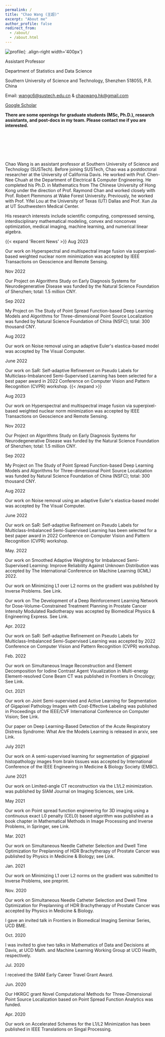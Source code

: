 ```yaml
---
permalink: /
title: "Chao Wang (王超)"
excerpt: "About me"
author_profile: false
redirect_from: 
  - /about/
  - /about.html
---
```


![profile](/images/profile.png){: .align-right width='400px'}


Assistant Professor

Department of Statistics and Data Science

Southern University of Science and Technology, Shenzhen 518055, P.R. China

Email: wangc6@sustech.edu.cn & chaowang.hk@gmail.com

[Google Scholar](https://scholar.google.com/citations?user=PBchRWYAAAAJ&hl=en)

**There are some openings for graduate students (MSc, Ph.D.), research assistants, and post-docs in my team. Please contact me if you are interested.**

&nbsp;

&nbsp;

&nbsp;

Chao Wang is an assistant professor at Southern University of Science and Technology (SUSTech). Before joining SUSTech, Chao was a postdoctoral researcher at the University of California Davis.  He worked with Prof. Chen-Nee Chuah at the Department of Electrical & Computer Engineering. He completed his Ph.D. in Mathematics from The Chinese University of Hong Kong under the direction of Prof. Raymond Chan and worked closely with Prof. Robert Plemmons at Wake Forest University. Previously, he worked with Prof. Yifei Lou at the University of Texas (UT) Dallas and Prof. Xun Jia at UT Southwestern Medical Center.

His research interests include scientific computing, compressed sensing, interdisciplinary mathematical modeling, convex and nonconvex optimization, medical imaging, machine learning, and numerical linear algebra.

{{< expand 'Recent News' >}}
Aug 2023

Our work  on Hyperspectral and multispectral image fusion via superpixel-based weighted nuclear norm minimization was accepted by IEEE Transactions on Geoscience and Remote Sensing. 

Nov 2022

Our Project on Algorithms Study on Early Diagnosis Systems for  Neurodegenerative Disease was funded by the Natural Science Foundation of Shenzhen; total: 1.5 million CNY.

Sep 2022

My Project on The Study of Point Spread Function-based Deep Learning Models and Algorithms for Three-dimensional Point Source Localization was funded by Natural Science Foundation of China (NSFC); total: 300 thousand CNY.

Aug 2022

Our work on Noise removal using an adaptive Euler's elastica-based model was accepted by The Visual Computer.

June 2022

Our work on SaR: Self-adaptive Refinement on Pseudo Labels for Multiclass-Imbalanced Semi-Supervised Learning has been selected for a best paper award in 2022 Conference on Computer Vision and Pattern Recognition (CVPR) workshop. 
{{< /expand >}}

Aug 2023

Our work  on Hyperspectral and multispectral image fusion via superpixel-based weighted nuclear norm minimization was accepted by IEEE Transactions on Geoscience and Remote Sensing. 

Nov 2022

Our Project on Algorithms Study on Early Diagnosis Systems for  Neurodegenerative Disease was funded by the Natural Science Foundation of Shenzhen; total: 1.5 million CNY.

Sep 2022

My Project on The Study of Point Spread Function-based Deep Learning Models and Algorithms for Three-dimensional Point Source Localization was funded by Natural Science Foundation of China (NSFC); total: 300 thousand CNY.

Aug 2022

Our work on Noise removal using an adaptive Euler's elastica-based model was accepted by The Visual Computer.

June 2022

Our work on SaR: Self-adaptive Refinement on Pseudo Labels for Multiclass-Imbalanced Semi-Supervised Learning has been selected for a best paper award in 2022 Conference on Computer Vision and Pattern Recognition (CVPR) workshop. 

May. 2022

Our work on Smoothed Adaptive Weighting for Imbalanced Semi-Supervised Learning: Improve Reliability Against Unknown Distribution was accepted by The International Conference on Machine Learning (ICML) 2022.  

Our work on Minimizing L1 over L2 norms on the gradient was published by Inverse Problems. See Link.

Our work on The Development of a Deep Reinforcement Learning Network for Dose-Volume-Constrained Treatment Planning in Prostate Cancer Intensity Modulated Radiotherapy was accepted by Biomedical Physics & Engineering Express. See Link. 

Apr. 2022

Our work on SaR: Self-adaptive Refinement on Pseudo Labels for Multiclass-Imbalanced Semi-Supervised Learning was accepted by 2022 Conference on Computer Vision and Pattern Recognition (CVPR) workshop. 

Feb. 2022

Our work on Simultaneous Image Reconstruction and Element Decomposition for Iodine Contrast Agent Visualization in Multi-energy Element-resolved Cone Beam CT was published in  Frontiers in Oncology; See Link.

Oct. 2021

Our work on Joint Semi-supervised and Active Learning for Segmentation of Gigapixel Pathology Images with Cost-Effective Labeling was published in Proceedings of the IEEE/CVF International Conference on Computer Vision;  See Link. 

Our paper on Deep Learning-Based Detection of the Acute Respiratory Distress Syndrome: What Are the Models Learning is released in arxiv, see Link.

July 2021

Our work on A semi-supervised learning for segmentation of gigapixel histopathology images from brain tissues was accepted by International Conference of the IEEE Engineering in Medicine & Biology Society (EMBC). 

June 2021

Our work on Limited-angle CT reconstruction via the L1/L2 minimization. was published by SIAM Journal on Imaging Sciences,  see Link.

May 2021

Our work on Point spread function engineering for 3D imaging using a continuous exact L0 penalty (CEL0) based algorithm was published as a book chapter in Mathematical Methods in Image Processing and Inverse Problems, in Springer,  see Link.

Mar. 2021

Our work on Simultaneous Needle Catheter Selection and Dwell Time Optimization for Preplanning of HDR Brachytherapy of Prostate Cancer was published by Physics in Medicine & Biology;  see Link.

Jan. 2021

Our work on Minimizing L1 over L2 norms on the gradient was submitted to Inverse Problems, see preprint. 

Nov. 2020

Our work on Simultaneous Needle Catheter Selection and Dwell Time Optimization for Preplanning of HDR Brachytherapy of Prostate Cancer was accepted by Physics in Medicine & Biology.

I gave an invited talk in Frontiers in Biomedical Imaging Seminar Series, UCD BME. 

Oct. 2020

I was invited to give two talks in Mathematics of Data and Decisions at Davis, at UCD Math. and Machine Learning Working Group at UCD Health, respectively. 

Jul. 2020 

I received the SIAM Early Career Travel Grant Award. 

Jun. 2020

Our HKRGC grant Novel Computational Methods for Three-Dimensional Point Source Localization based on Point Spread Function Analytics was funded. 

Apr. 2020 

Our work on Accelerated Schemes for the L1/L2 Minimization has been published in IEEE Translations on Singal Processing. <br>
